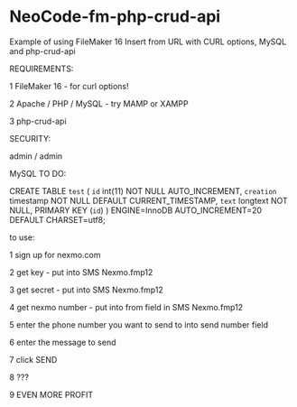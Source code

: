 # NeoCode-fm-php-crud-api
Example of using FileMaker 16 Insert from URL with CURL options, MySQL and php-crud-api


REQUIREMENTS:

1 FileMaker 16 - for curl options!

2 Apache / PHP / MySQL - try MAMP or XAMPP

3 php-crud-api


SECURITY:

admin / admin

MySQL TO DO:

CREATE TABLE `test` (
  `id` int(11) NOT NULL AUTO_INCREMENT,
  `creation` timestamp NOT NULL DEFAULT CURRENT_TIMESTAMP,
  `text` longtext NOT NULL,
  PRIMARY KEY (`id`)
) ENGINE=InnoDB AUTO_INCREMENT=20 DEFAULT CHARSET=utf8;


to use:

1 sign up for nexmo.com

2 get key - put into SMS Nexmo.fmp12

3 get secret - put into SMS Nexmo.fmp12

4 get nexmo number - put into from field in SMS Nexmo.fmp12

5 enter the phone number you want to send to into send number field

6 enter the message to send

7 click SEND

8 ???

9 EVEN MORE PROFIT
